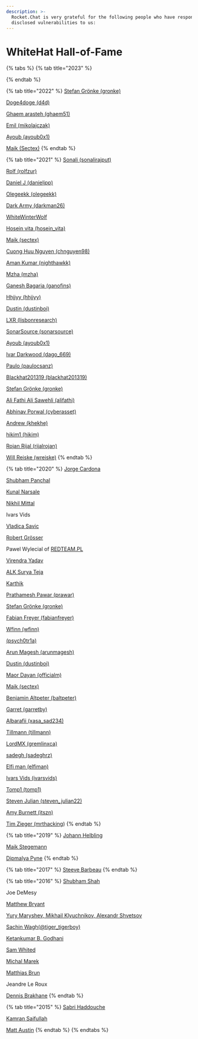 ```yaml
---
description: >-
  Rocket.Chat is very grateful for the following people who have responsibly
  disclosed vulnerabilities to us:
---
```


# WhiteHat Hall-of-Fame

{% tabs %}
{% tab title="2023" %}

{% endtab %}

{% tab title="2022" %}
[Stefan Grönke (gronke)](https://hackerone.com/gronke?type=user)

[Doge4doge (d4d)](https://hackerone.com/d4d?type=user)

[Ghaem arasteh (ghaem51)](https://hackerone.com/ghaem51?type=user)

[Emil (mikolajczak)](https://hackerone.com/mikolajczak?type=user)

[Ayoub (ayoub0x1)](https://hackerone.com/ayoub0x1?type=user)

[Maik (Sectex)](https://hackerone.com/sectex?type=user)
{% endtab %}

{% tab title="2021" %}
[Sonali (sonalirajput)](https://hackerone.com/sonalirajput?type=user)

[Rolf (rolfzur)](https://hackerone.com/rolfzur?type=user)

[Daniel J (danieljpp)](https://hackerone.com/danieljpp?type=user)

[Olegeekk (olegeekk)](https://hackerone.com/olegeekk?type=user)

[Dark Army (darkman26)](https://hackerone.com/darkman26?type=user)

[WhiteWinterWolf](https://hackerone.com/whitewinterwolf?type=user)

[Hosein vita (hosein\_vita)](https://hackerone.com/hosein\_vita?type=user)

[Maik (sectex)](https://hackerone.com/sectex?type=user)

[Cuong Huu Nguyen (chnguyen98)](https://hackerone.com/chnguyen98?type=user)

[Aman Kumar (nighthawkk)](https://hackerone.com/nighthawkk?type=user)

[Mzha (mzha)](https://hackerone.com/mzha?type=user)

[Ganesh Bagaria (ganofins)](https://hackerone.com/ganofins?type=user)

[Hhjjyy (hhjjyy)](https://hackerone.com/hhjjyy?type=user)

[Dustin (dustinboi)](https://hackerone.com/dustinboi?type=user)

[LXR (lisbonresearch)](https://hackerone.com/lisbonresearch?type=user)

[SonarSource (sonarsource)](https://hackerone.com/sonarsource?type=user)

[Ayoub (ayoub0x1)](https://hackerone.com/ayoub0x1?type=user)

[Ivar Darkwood (dago\_669)](https://hackerone.com/dago\_669?type=user)

[Paulo (paulocsanz)](https://hackerone.com/paulocsanz?type=user)

[Blackhat201319 (blackhat201319)](https://hackerone.com/blackhat201319?type=user)

[Stefan Grönke (gronke)](https://hackerone.com/gronke?type=user)

[Ali Fathi Ali Sawehli (alifathi)](https://hackerone.com/alifathi?type=user)

[Abhinav Porwal (cyberasset)](https://hackerone.com/cyberasset?type=user)

[Andrew (khekhe)](https://hackerone.com/khekhe?type=user)

[hikim1 (hikim)](https://hackerone.com/hikim?type=user)

[Rojan Rijal (rijalrojan)](https://hackerone.com/rijalrojan?type=user)

[Will Reiske (wreiske)](https://hackerone.com/wreiske?type=user)
{% endtab %}

{% tab title="2020" %}
[Jorge Cardona](https://hackerone.com/jcardona?type=user)

[Shubham Panchal](https://www.linkedin.com/in/shubham-panchal-636744161/)

[Kunal Narsale](http://linkedin.com/in/kunal-n-3b9587135)

[Nikhil Mittal](https://twitter.com/c0d3g33k)

Ivars Vids

[Vladica Savic](https://twitter.com/vsavic)

[Robert Grösser](https://github.com/qchn)

Pawel Wylecial of [REDTEAM.PL](https://redteam.pl)

[Virendra Yadav](https://www.linkedin.com/in/virendra-yadav-9232b115a/)

[ALK Surya Teja](https://www.linkedin.com/in/alk-surya-teja-59b677146/)

[Karthik](https://twitter.com/86Karthik86?s=03)

[Prathamesh Pawar (prawar)](https://hackerone.com/prawar?type=user)

[Stefan Grönke (gronke)](https://hackerone.com/gronke?type=user)

[Fabian Freyer (fabianfreyer)](https://hackerone.com/fabianfreyer?type=user)

[Wfinn (wfinn)](https://hackerone.com/wfinn?type=user)

[(psych0tr1a)](https://hackerone.com/psych0tr1a?type=user)

[Arun Magesh (arunmagesh)](https://hackerone.com/arunmagesh?type=user)

[Dustin (dustinboi)](https://hackerone.com/dustinboi?type=user)

[Maor Dayan (officialm)](https://hackerone.com/officialm?type=user)

[Maik (sectex)](https://hackerone.com/sectex?type=user)

[Benjamin Altpeter (baltpeter)](https://hackerone.com/baltpeter?type=user)

[Garret (garretby)](https://hackerone.com/garretby?type=user)

[Albarafii (xasa\_sad234)](https://hackerone.com/xasa\_sad234?type=user)

[Tillmann (tillmann)](https://hackerone.com/tillmann?type=user)

[LordMX (gremlinxca)](https://hackerone.com/gremlinxca?type=user)

[sadegh (sadeghrz)](https://hackerone.com/sadeghrz?type=user)

[Elfi man (elfiman)](https://hackerone.com/elfiman?type=user)

[Ivars Vids (ivarsvids)](https://hackerone.com/ivarsvids?type=user)

[Tomp1 (tomp1)](https://hackerone.com/tomp1?type=user)

[Steven Julian (steven\_julian22)](https://hackerone.com/steven\_julian22?type=user)

[Amy Burnett (itszn)](https://hackerone.com/itszn?type=user)

[Tim Zieger (mrthacking](https://hackerone.com/mrthacking?type=user))
{% endtab %}

{% tab title="2019" %}
[Johann Helbling](https://mobile.twitter.com/jhelblinghh)

[Maik Stegemann](https://twitter.com/sectex\_)

[Dipmalya Pyne](https://www.linkedin.com/in/dipmalya-pyne/)
{% endtab %}

{% tab title="2017" %}
[Steeve Barbeau](https://twitter.com/steevebarbeau)
{% endtab %}

{% tab title="2016" %}
[Shubham Shah](https://shubs.io)

Joe DeMesy

[Matthew Bryant](https://thehackerblog.com)

[Yury Maryshev, Mikhail Klyuchnikov, Alexandr Shvetsov](https://www.ptsecurity.com)

[Sachin Wagh(@tiger\_tigerboy)](https://secur1tyadvisory.wordpress.com)

[Ketankumar B. Godhani](https://twitter.com/KBGodhani)

[Sam Whited](https://github.com/SamWhited)

[Michal Marek](https://github.com/ecneladis)

[Matthias Brun](https://redguard.ch)

Jeandre Le Roux

[Dennis Brakhane](https://inoio.de)
{% endtab %}

{% tab title="2015" %}
[Sabri Haddouche](https://github.com/pwnsdx)

[Kamran Saifullah](https://pk.linkedin.com/in/kamransaifullah786)

[Matt Austin](http://m-austin.com)
{% endtab %}
{% endtabs %}
